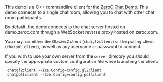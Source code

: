 This demo is a C++ commandline client for the [ZeroC Chat Demo](https://zeroc.com/chat/index.html). This demo connects to a single chat room, allowing you to chat with other chat room participants.

By default, the demo connects to the chat server hosted on demo.zeroc.com through a WebSocket reverse proxy hosted on zeroc.com.

You may run either the Glacier2 client (`chatgl2client`) or the polling client (`chatpollclient`), as well as any username or password to connect.

If you wish to use your own server from the `server` direcory you should specify the appropriate custom configuration file when launching the client:


     chatgl2client --Ice.Config=config.gl2client
     chatpollclient --Ice.Config=config.pollclient

